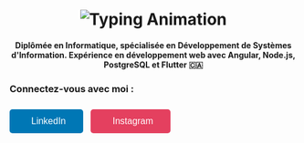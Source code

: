 <h1 align="center">
    <img src="https://readme-typing-svg.herokuapp.com/?font=Righteous&size=35&center=true&vCenter=true&width=500&height=70&duration=4000&lines=Hi+There!+%F0%9F%91%8B;+I'm+Nada+Ben+Khaled!" alt="Typing Animation" />
</h1>
<h3 align="center" style="font-size: 14px;">Diplômée en Informatique, spécialisée en Développement de Systèmes d'Information. Expérience en développement web avec Angular, Node.js, PostgreSQL et Flutter <span>&#127464;&#127462;</span></h3>

<!---
nadaaaaaaaa777777777/nadaaaaaaaa777777777 is a ✨ special ✨ repository because its README.md (this file) appears on your GitHub profile.
You can click the Preview link to take a look at your changes.
--->

<h3>Connectez-vous avec moi :</h3>
<a href="https://www.linkedin.com/in/ben-khaled-nada-8609b2258/" target="_blank" style="display: inline-block; padding: 12px 30px; background-color: #0077b5; color: white; text-decoration: none; border-radius: 5px; font-size: 16px; font-family: Arial, sans-serif; margin-right: 10px;">
  <i class="fab fa-linkedin" style="margin-right: 8px;"></i>LinkedIn
</a>

<a href="https://www.instagram.com/khalednadaben/" target="_blank" style="display: inline-block; padding: 12px 30px; background-color: #E4405F; color: white; text-decoration: none; border-radius: 5px; font-size: 16px; font-family: Arial, sans-serif; margin-top: 10px;">
  <i class="fab fa-instagram" style="margin-right: 8px;"></i>Instagram
</a>



<br/>
